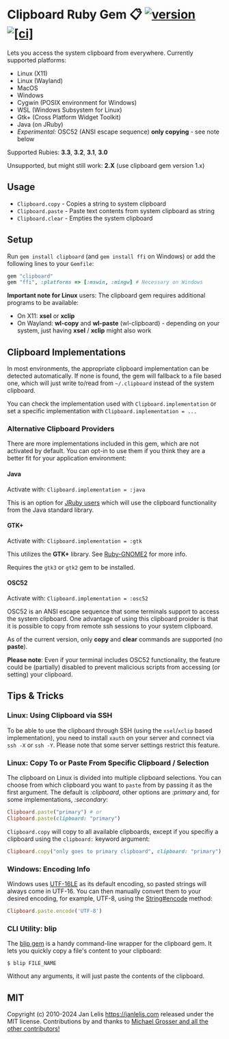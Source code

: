 # Clipboard Ruby Gem 📋︎ [![version](https://badge.fury.io/rb/clipboard.svg)](https://badge.fury.io/rb/clipboard) [![[ci]](https://github.com/janlelis/clipboard/workflows/Test/badge.svg)](https://github.com/janlelis/clipboard/actions?query=workflow%3ATest)

Lets you access the system clipboard from everywhere. Currently supported platforms:

- Linux (X11)
- Linux (Wayland)
- MacOS
- Windows
- Cygwin (POSIX environment for Windows)
- WSL (Windows Subsystem for Linux)
- Gtk+ (Cross Platform Widget Toolkit)
- Java (on JRuby)
- *Experimental:* OSC52 (ANSI escape sequence) **only copying** - see note below

Supported Rubies: **3.3**, **3.2**, **3.1**, **3.0**

Unsupported, but might still work: **2.X** (use clipboard gem version 1.x)

## Usage

* `Clipboard.copy` - Copies a string to system clipboard
* `Clipboard.paste` - Paste text contents from system clipboard as string
* `Clipboard.clear` - Empties the system clipboard

## Setup

Run `gem install clipboard` (and `gem install ffi` on Windows) or add the following lines to your `Gemfile`:

```ruby
gem "clipboard"
gem "ffi", :platforms => [:mswin, :mingw] # Necessary on Windows
```

**Important note for Linux** users: The clipboard gem requires additional programs to be available:

- On X11: **xsel** or **xclip**
- On Wayland: **wl-copy** and **wl-paste** (wl-clipboard) - depending on your system, just having **xsel** / **xclip** might also work


## Clipboard Implementations

In most environments, the appropriate clipboard implementation can be detected automatically. If none is found, the gem will fallback to a file based one, which will just write to/read from `~/.clipboard` instead of the system clipboard.

You can check the implementation used with `Clipboard.implementation` or set a specific implementation with `Clipboard.implementation = ...`

### Alternative Clipboard Providers

There are more implementations included in this gem, which are not activated by default. You can opt-in to use them if you think they are a better fit for your application environment:

#### Java

Activate with: `Clipboard.implementation = :java`

This is an option for [JRuby users](https://www.jruby.org/) which will use the clipboard functionality from the Java standard library.

#### GTK+

Activate with: `Clipboard.implementation = :gtk`

This utilizes the **GTK+** library. See [Ruby-GNOME2](https://github.com/ruby-gnome2/ruby-gnome2#ruby-gnome2) for more info.

Requires the `gtk3` or `gtk2` gem to be installed.

#### OSC52

Activate with: `Clipboard.implementation = :osc52`

OSC52 is an ANSI escape sequence that some terminals support to access the system clipboard. One advantage of using this clipboard proider is that it is possible to copy from remote ssh sessions to your system clipboard.

As of the current version, only **copy** and **clear** commands are supported (no **paste**).

**Please note**: Even if your terminal includes OSC52 functionality, the feature could be (partially) disabled to prevent malicious scripts from accessing (or setting) your clipboard.

## Tips & Tricks

### Linux: Using Clipboard via SSH

To be able to use the clipboard through SSH (using the `xsel`/`xclip` based implementation), you need to install `xauth` on your server and connect via `ssh -X` or `ssh -Y`. Please note that some server settings restrict this feature.

### Linux: Copy To or Paste From Specific Clipboard / Selection

The clipboard on Linux is divided into multiple clipboard selections. You can choose from which clipboard you want to `paste` from by passing it as the first argument. The default is *:clipboard*, other options are *:primary* and, for some implementations, *:secondary*:

```ruby
Clipboard.paste("primary") # or
Clipboard.paste(clipboard: "primary")
```

`Clipboard.copy` will copy to all available clipboards, except if you specifiy a clipboard using the `clipboard:` keyword argument:

```ruby
Clipboard.copy("only goes to primary clipboard", clipboard: "primary")
```

### Windows: Encoding Info

Windows uses [UTF-16LE](https://en.wikipedia.org/wiki/UTF-16) as its default encoding, so pasted strings will always come in UTF-16. You can then manually convert them to your desired encoding, for example, UTF-8, using the [String#encode](https://rubyapi.org/o/string#method-i-encode) method:

```ruby
Clipboard.paste.encode('UTF-8')
```

### CLI Utility: blip

The [blip gem](https://rubygems.org/gems/blip) is a handy command-line wrapper for the clipboard gem. It lets you quickly copy a file's content to your clipboard:

```
$ blip FILE_NAME
```

Without any arguments, it will just paste the contents of the clipboard.

## MIT

Copyright (c) 2010-2024 Jan Lelis <https://janlelis.com> released under the MIT license. Contributions by and thanks to [Michael Grosser and all the other contributors!](https://github.com/janlelis/clipboard/graphs/contributors)
